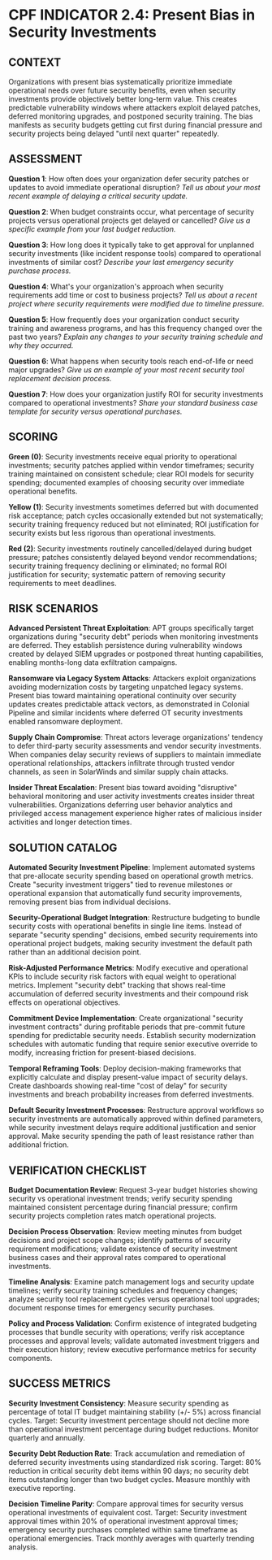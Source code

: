 # CPF INDICATOR 2.4: Present Bias in Security Investments

## CONTEXT

Organizations with present bias systematically prioritize immediate operational needs over future security benefits, even when security investments provide objectively better long-term value. This creates predictable vulnerability windows where attackers exploit delayed patches, deferred monitoring upgrades, and postponed security training. The bias manifests as security budgets getting cut first during financial pressure and security projects being delayed "until next quarter" repeatedly.

## ASSESSMENT

**Question 1**: How often does your organization defer security patches or updates to avoid immediate operational disruption? 
*Tell us about your most recent example of delaying a critical security update.*

**Question 2**: When budget constraints occur, what percentage of security projects versus operational projects get delayed or cancelled?
*Give us a specific example from your last budget reduction.*

**Question 3**: How long does it typically take to get approval for unplanned security investments (like incident response tools) compared to operational investments of similar cost?
*Describe your last emergency security purchase process.*

**Question 4**: What's your organization's approach when security requirements add time or cost to business projects?
*Tell us about a recent project where security requirements were modified due to timeline pressure.*

**Question 5**: How frequently does your organization conduct security training and awareness programs, and has this frequency changed over the past two years?
*Explain any changes to your security training schedule and why they occurred.*

**Question 6**: What happens when security tools reach end-of-life or need major upgrades?
*Give us an example of your most recent security tool replacement decision process.*

**Question 7**: How does your organization justify ROI for security investments compared to operational investments?
*Share your standard business case template for security versus operational purchases.*

## SCORING

**Green (0)**: Security investments receive equal priority to operational investments; security patches applied within vendor timeframes; security training maintained on consistent schedule; clear ROI models for security spending; documented examples of choosing security over immediate operational benefits.

**Yellow (1)**: Security investments sometimes deferred but with documented risk acceptance; patch cycles occasionally extended but not systematically; security training frequency reduced but not eliminated; ROI justification for security exists but less rigorous than operational investments.

**Red (2)**: Security investments routinely cancelled/delayed during budget pressure; patches consistently delayed beyond vendor recommendations; security training frequency declining or eliminated; no formal ROI justification for security; systematic pattern of removing security requirements to meet deadlines.

## RISK SCENARIOS

**Advanced Persistent Threat Exploitation**: APT groups specifically target organizations during "security debt" periods when monitoring investments are deferred. They establish persistence during vulnerability windows created by delayed SIEM upgrades or postponed threat hunting capabilities, enabling months-long data exfiltration campaigns.

**Ransomware via Legacy System Attacks**: Attackers exploit organizations avoiding modernization costs by targeting unpatched legacy systems. Present bias toward maintaining operational continuity over security updates creates predictable attack vectors, as demonstrated in Colonial Pipeline and similar incidents where deferred OT security investments enabled ransomware deployment.

**Supply Chain Compromise**: Threat actors leverage organizations' tendency to defer third-party security assessments and vendor security investments. When companies delay security reviews of suppliers to maintain immediate operational relationships, attackers infiltrate through trusted vendor channels, as seen in SolarWinds and similar supply chain attacks.

**Insider Threat Escalation**: Present bias toward avoiding "disruptive" behavioral monitoring and user activity investments creates insider threat vulnerabilities. Organizations deferring user behavior analytics and privileged access management experience higher rates of malicious insider activities and longer detection times.

## SOLUTION CATALOG

**Automated Security Investment Pipeline**: Implement automated systems that pre-allocate security spending based on operational growth metrics. Create "security investment triggers" tied to revenue milestones or operational expansion that automatically fund security improvements, removing present bias from individual decisions.

**Security-Operational Budget Integration**: Restructure budgeting to bundle security costs with operational benefits in single line items. Instead of separate "security spending" decisions, embed security requirements into operational project budgets, making security investment the default path rather than an additional decision point.

**Risk-Adjusted Performance Metrics**: Modify executive and operational KPIs to include security risk factors with equal weight to operational metrics. Implement "security debt" tracking that shows real-time accumulation of deferred security investments and their compound risk effects on operational objectives.

**Commitment Device Implementation**: Create organizational "security investment contracts" during profitable periods that pre-commit future spending for predictable security needs. Establish security modernization schedules with automatic funding that require senior executive override to modify, increasing friction for present-biased decisions.

**Temporal Reframing Tools**: Deploy decision-making frameworks that explicitly calculate and display present-value impact of security delays. Create dashboards showing real-time "cost of delay" for security investments and breach probability increases from deferred investments.

**Default Security Investment Processes**: Restructure approval workflows so security investments are automatically approved within defined parameters, while security investment delays require additional justification and senior approval. Make security spending the path of least resistance rather than additional friction.

## VERIFICATION CHECKLIST

**Budget Documentation Review**: Request 3-year budget histories showing security vs operational investment trends; verify security spending maintained consistent percentage during financial pressure; confirm security projects completion rates match operational projects.

**Decision Process Observation**: Review meeting minutes from budget decisions and project scope changes; identify patterns of security requirement modifications; validate existence of security investment business cases and their approval rates compared to operational investments.

**Timeline Analysis**: Examine patch management logs and security update timelines; verify security training schedules and frequency changes; analyze security tool replacement cycles versus operational tool upgrades; document response times for emergency security purchases.

**Policy and Process Validation**: Confirm existence of integrated budgeting processes that bundle security with operations; verify risk acceptance processes and approval levels; validate automated investment triggers and their execution history; review executive performance metrics for security components.

## SUCCESS METRICS

**Security Investment Consistency**: Measure security spending as percentage of total IT budget maintaining stability (+/- 5%) across financial cycles. Target: Security investment percentage should not decline more than operational investment percentage during budget reductions. Monitor quarterly and annually.

**Security Debt Reduction Rate**: Track accumulation and remediation of deferred security investments using standardized risk scoring. Target: 80% reduction in critical security debt items within 90 days; no security debt items outstanding longer than two budget cycles. Measure monthly with executive reporting.

**Decision Timeline Parity**: Compare approval times for security versus operational investments of equivalent cost. Target: Security investment approval times within 20% of operational investment approval times; emergency security purchases completed within same timeframe as operational emergencies. Track monthly averages with quarterly trending analysis.